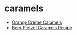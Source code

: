 # caramels

 * [Orange Creme Caramels](index/o/orange-creme-caramels-106086.json)
 * [Beer Pretzel Caramels Recipe](index/b/beer-pretzel-caramels-recipe.json)
